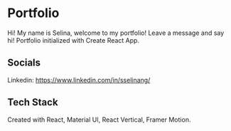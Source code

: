 # Portfolio

Hi! My name is Selina, welcome to my portfolio! Leave a message and say hi!
Portfolio initialized with Create React App. 

## Socials
Linkedin: https://www.linkedin.com/in/sselinang/


## Tech Stack
Created with React, Material UI, React Vertical, Framer Motion.
